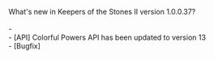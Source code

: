 What's new in Keepers of the Stones II version 1.0.0.37?<br/>
<br />- 
<br />- [API] Colorful Powers API has been updated to version 13
<br />- [Bugfix] 